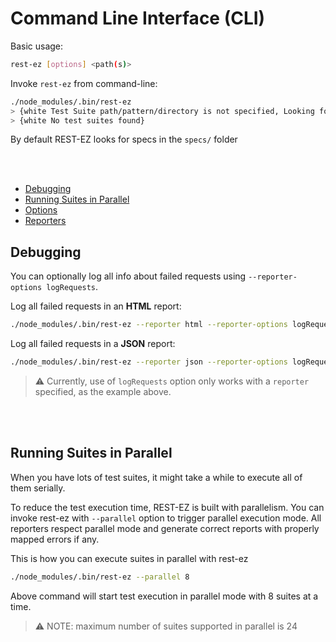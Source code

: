 # Command Line Interface (CLI)

Basic usage:

```bash
rest-ez [options] <path(s)>
```

Invoke `rest-ez` from command-line:

```bash
./node_modules/.bin/rest-ez
> {white Test Suite path/pattern/directory is not specified, Looking for suites in specs directory}
> {white No test suites found}
```

By default REST-EZ looks for specs in the `specs/` folder

<br><br>

- [Debugging](#debugging)
- [Running Suites in Parallel](#running-suites-in-parallel)
- [Options](/docs/cli/options)
- [Reporters](/docs/cli/reporters)

## Debugging

You can optionally log all info about failed requests using `--reporter-options logRequests`.

Log all failed requests in an **HTML** report:

```bash
./node_modules/.bin/rest-ez --reporter html --reporter-options logRequests
```

Log all failed requests in a **JSON** report:

```bash
./node_modules/.bin/rest-ez --reporter json --reporter-options logRequests
```

> ⚠️ Currently, use of `logRequests` option only works with a `reporter` specified, as the example above.

<br><br>

## Running Suites in Parallel

When you have lots of test suites, it might take a while to execute all of them serially.

To reduce the test execution time, REST-EZ is built with parallelism. You can invoke rest-ez with `--parallel` option to trigger parallel execution mode.
All reporters respect parallel mode and generate correct reports with properly mapped errors if any.

This is how you can execute suites in parallel with rest-ez

```bash
./node_modules/.bin/rest-ez --parallel 8
```

Above command will start test execution in parallel mode with 8 suites at a time.

> ⚠️ NOTE: maximum number of suites supported in parallel is 24

<br><br>
